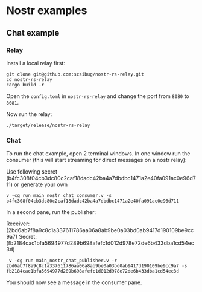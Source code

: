 # Nostr examples

## Chat example

### Relay

Install a local relay first:

```
git clone git@github.com:scsibug/nostr-rs-relay.git
cd nostr-rs-relay
cargo build -r
```

Open the `config.toml` in `nostr-rs-relay` and change the port from `8080` to `8081`.

Now run the relay:

```
./target/release/nostr-rs-relay
```

### Chat

To run the chat example, open 2 terminal windows. In one window run the consumer (this will start streaming for direct messages on a nostr relay):

Use following secret (b4fc308f04cb3dc80c2caf18dadc42ba4a7dbdbc1471a2e40fa091ac0e96d711) or generate your own

```
v -cg run main_nostr_chat_consumer.v -s b4fc308f04cb3dc80c2caf18dadc42ba4a7dbdbc1471a2e40fa091ac0e96d711
```

In a second pane, run the publisher:

Receiver: (2bd6ab7f8a9c8c1a337611786aa06a8ab9be0a03bd0ab9417d190109be9cc9a7)
Secret: (fb2184cac1bfa5694977d289b698afefc1d012d978e72de6b433dba1cd54ec3d)

```
 v -cg run main_nostr_chat_publisher.v -r 2bd6ab7f8a9c8c1a337611786aa06a8ab9be0a03bd0ab9417d190109be9cc9a7 -s fb2184cac1bfa5694977d289b698afefc1d012d978e72de6b433dba1cd54ec3d
```

You should now see a message in the consumer pane.